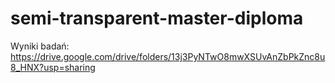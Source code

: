 ﻿# semi-transparent-master-diploma
 
Wyniki badań:
https://drive.google.com/drive/folders/13j3PyNTwO8mwXSUvAnZbPkZnc8u8_HNX?usp=sharing
